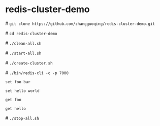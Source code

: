 # redis-cluster-demo

\# `git clone https://github.com/zhangguoqing/redis-cluster-demo.git`

\# `cd redis-cluster-demo`

\# `./clean-all.sh`

\# `./start-all.sh`

\# `./create-cluster.sh`

\# `./bin/redis-cli -c -p 7000`

`set foo bar`

`set hello world`

`get foo`

`get hello`

\# `./stop-all.sh`
